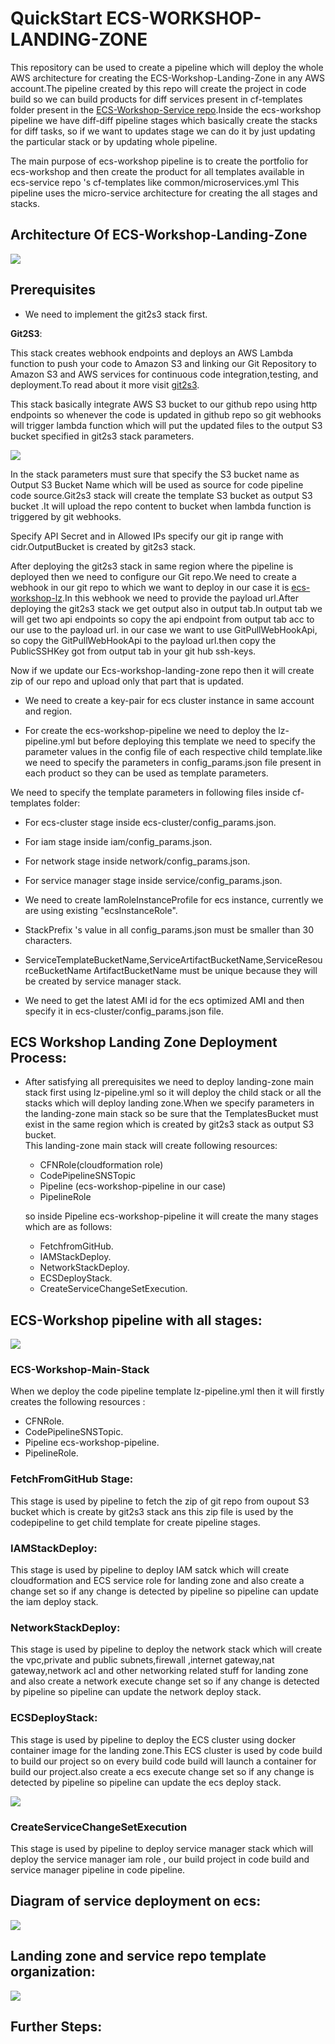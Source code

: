 # QuickStart ECS-WORKSHOP-LANDING-ZONE

This repository can be used to create a pipeline which will deploy the whole AWS architecture for 
creating the ECS-Workshop-Landing-Zone in any AWS account.The pipeline created by this repo will 
create the project in code build so we can build products for diff services present in cf-templates folder 
present in the [ECS-Workshop-Service repo](https://github.com/Flux7Labs/ecs-workshop-service).Inside the 
ecs-workshop pipeline we have diff-diff pipeline stages which basically create the stacks for 
diff tasks, so if we want to updates stage we can do it by just updating the particular stack 
or by updating whole pipeline.

The main purpose of ecs-workshop pipeline is to create the portfolio for ecs-workshop and then create
the product for all templates available in ecs-service repo 's cf-templates like common/microservices.yml
This pipeline uses the micro-service architecture for creating the all stages and stacks.
 
## Architecture Of  ECS-Workshop-Landing-Zone

![](images/ecs-workshop-lz-arch.png)

## Prerequisites 

* We need to implement the git2s3 stack first.

**Git2S3**:
    
This stack creates webhook endpoints and deploys an AWS Lambda function to push
your code to Amazon S3 and linking our Git Repository to Amazon S3 and AWS services for continuous code 
integration,testing, and deployment.To read about it more visit [git2s3](https://github.com/aws-quickstart/quickstart-git2s3).
     
This stack basically integrate AWS S3 bucket to our github repo using http endpoints so whenever
the code is updated in github repo so git webhooks will trigger lambda function which will put the updated files to 
the output S3 bucket specified in git2s3 stack parameters. 
 
![](images/git2s3-arch.png) 

In the stack parameters must sure that specify the S3 bucket name as Output S3 Bucket Name which will be used as source for code 
pipeline code source.Git2s3 stack will create the template S3 bucket as output S3 bucket .It will upload the repo content to bucket when lambda function is
triggered by git webhooks. 

Specify API Secret and in Allowed IPs specify our git ip range with cidr.OutputBucket is created by git2s3 stack.
 
After deploying the git2s3 stack in same region where the pipeline is deployed then we need to configure
our Git repo.We need to create a webhook in our git repo to which we want to deploy in our case it is 
[ecs-workshop-lz](https://github.com/Flux7Labs/ecs-workshop-lz).In this webhook we need to provide the payload
url.After deploying the git2s3 stack we get output also in output tab.In output tab we will get two api endpoints
so copy the api endpoint from output tab acc to our use to the payload url. in our case we want to use
GitPullWebHookApi, so copy the GitPullWebHookApi to the payload url.then copy the PublicSSHKey got from output tab in 
your git hub ssh-keys.
 
Now if we update our Ecs-workshop-landing-zone repo then it will create zip of our repo and upload only that part
that is updated.  

* We need to create a key-pair for ecs cluster instance in same account and region.
 
* For create the ecs-workshop-pipeline we need to deploy the lz-pipeline.yml but before deploying this template
  we need to specify the parameter values in the config file of each respective child template.like we need to 
  specify the parameters in config_params.json file present in each product so they can be used as template 
  parameters.

We need to specify the template parameters in following files inside cf-templates folder:

* For ecs-cluster stage inside ecs-cluster/config_params.json.
* For iam stage inside iam/config_params.json.
* For network stage inside network/config_params.json.
* For service manager stage inside service/config_params.json.

* We need to create IamRoleInstanceProfile for ecs instance, currently we are using existing "ecsInstanceRole".
* StackPrefix 's value in all config_params.json must be smaller than 30 characters.
* ServiceTemplateBucketName,ServiceArtifactBucketName,ServiceResourceBucketName
  ArtifactBucketName  must be unique because they will be created by service manager stack.
* We need to get the latest AMI id for the ecs optimized AMI and then specify it in ecs-cluster/config_params.json file.   
  

## ECS Workshop Landing Zone Deployment Process:

* After satisfying all prerequisites we need to deploy landing-zone main stack first using  lz-pipeline.yml 
  so it will deploy the child stack or all the stacks which will deploy landing zone.When we specify parameters in 
  the landing-zone main stack so be sure that the TemplatesBucket must exist in the same region which is created
  by git2s3 stack as output S3 bucket.  
  This landing-zone main stack will create following resources:
  * CFNRole(cloudformation role)
  * CodePipelineSNSTopic
  * Pipeline (ecs-workshop-pipeline in our case)
  * PipelineRole
  
  so inside Pipeline ecs-workshop-pipeline it will create the many stages which are as follows:
  * FetchfromGitHub.
  * IAMStackDeploy.
  * NetworkStackDeploy.
  * ECSDeployStack.
  * CreateServiceChangeSetExecution.

## ECS-Workshop pipeline with all stages:

![](images/aws-amazon-codepipeline.png)

### ECS-Workshop-Main-Stack

When we deploy the code pipeline template lz-pipeline.yml then it will firstly creates the following
resources :

* CFNRole.
* CodePipelineSNSTopic.
* Pipeline ecs-workshop-pipeline.
* PipelineRole.

### FetchFromGitHub Stage:
    
This stage is used by pipeline to fetch the zip of git repo from oupout S3 bucket which is create by git2s3 stack
ans this zip file is used by the codepipeline to get child template for create pipeline stages.
    
### IAMStackDeploy:
    
This stage is used by pipeline to deploy IAM satck which will create cloudformation and  ECS service role for landing zone
and also create a change set so if any change is detected by pipeline so pipeline can update the iam deploy stack.

### NetworkStackDeploy:
    
This stage is used by pipeline to deploy the network stack which will create the vpc,private and public subnets,firewall
,internet gateway,nat gateway,network acl and other networking related stuff for landing zone and also create
a network execute change set so if any change is detected by pipeline so pipeline can update the network deploy stack.

### ECSDeployStack:

This stage is used by pipeline to deploy the ECS cluster using docker container image for the landing
zone.This ECS cluster is used by code build to build our project so on every build code build will 
launch a container for build our project.also create a ecs execute change set so if any change is detected 
by pipeline so pipeline can update the ecs deploy stack.


![](images/ecs-cluster.png)


### CreateServiceChangeSetExecution

This stage is used by pipeline to deploy service manager stack which will deploy the service manager iam role
, our build project in code build and service manager pipeline in code pipeline.
## Diagram of service deployment on ecs:

![](images/service-deploy-on-ecs.png)

## Landing zone and service repo template organization:

![](images/lz-and-service-repo--template-organization.png)

## Further Steps:
 



 



































